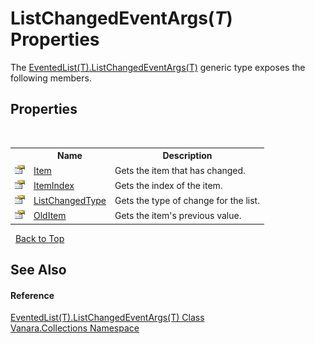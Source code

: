 # ListChangedEventArgs(*T*) Properties
 

The <a href="dca988eb-8a3d-962c-faa7-88c26f47da65">EventedList(T).ListChangedEventArgs(T)</a> generic type exposes the following members.


## Properties
&nbsp;<table><tr><th></th><th>Name</th><th>Description</th></tr><tr><td>![Public property](media/pubproperty.gif "Public property")</td><td><a href="938b2e50-40ae-a10d-3504-c0c6b14e3b11">Item</a></td><td>
Gets the item that has changed.</td></tr><tr><td>![Public property](media/pubproperty.gif "Public property")</td><td><a href="d881af47-30b4-62c8-1136-ac1cb65f81d4">ItemIndex</a></td><td>
Gets the index of the item.</td></tr><tr><td>![Public property](media/pubproperty.gif "Public property")</td><td><a href="fdb94ccd-782a-9dc4-a865-5e174e6fd640">ListChangedType</a></td><td>
Gets the type of change for the list.</td></tr><tr><td>![Public property](media/pubproperty.gif "Public property")</td><td><a href="a8cec5af-f883-8431-3a4b-21d40a04db92">OldItem</a></td><td>
Gets the item's previous value.</td></tr></table>&nbsp;
<a href="#listchangedeventargs(*t*)-properties">Back to Top</a>

## See Also


#### Reference
<a href="dca988eb-8a3d-962c-faa7-88c26f47da65">EventedList(T).ListChangedEventArgs(T) Class</a><br /><a href="062563b8-e616-d697-89ef-6de2b291d4a0">Vanara.Collections Namespace</a><br />